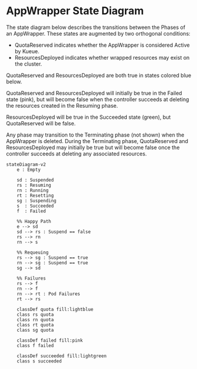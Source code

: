 # AppWrapper State Diagram

The state diagram below describes the transitions between the Phases of an AppWrapper. These states are augmented by two orthogonal conditions:
   + QuotaReserved indicates whether the AppWrapper is considered Active by Kueue.
   + ResourcesDeployed indicates whether wrapped resources may exist on the cluster.

QuotaReserved and ResourcesDeployed are both true in states colored blue below.

QuotaReserved and ResourcesDeployed will initially be true in the Failed state (pink),
but will become false when the controller succeeds at deleting the resources created
in the Resuming phase.

ResourcesDeployed will be true in the Succeeded state (green), but QuotaReserved will be false.

Any phase may transition to the Terminating phase (not shown) when the AppWrapper is deleted.
During the Terminating phase, QuotaReserved and ResourcesDeployed may initially be true
but will become false once the controller succeeds at deleting any associated resources.

```mermaid
stateDiagram-v2
    e : Empty

    sd : Suspended
    rs : Resuming
    rn : Running
    rt : Resetting
    sg : Suspending
    s  : Succeeded
    f  : Failed

    %% Happy Path
    e --> sd
    sd --> rs : Suspend == false
    rs --> rn
    rn --> s

    %% Requeuing
    rs --> sg : Suspend == true
    rn --> sg : Suspend == true
    sg --> sd

    %% Failures
    rs --> f
    rn --> f
    rn --> rt : Pod Failures
    rt --> rs

    classDef quota fill:lightblue
    class rs quota
    class rn quota
    class rt quota
    class sg quota

    classDef failed fill:pink
    class f failed

    classDef succeeded fill:lightgreen
    class s succeeded
```
